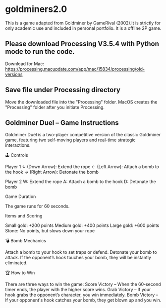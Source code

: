 # goldminers2.0
This is a game adapted from Goldminer by GameRival (2002).It is strictly for only academic use and included in personal portfolio. 
It is a offline 2P game.
## Please download Processing V3.5.4 with Python mode to run the code. 
  Download for Mac: https://processing.macupdate.com/app/mac/15834/processing/old-versions
## Save file under Processing directory
  Move the downloaded file into the "Processing" folder. MacOS creates the "Processing" folder after you initiate Processing.
  
## Goldminer Duel – Game Instructions
Goldminer Duel is a two-player competitive version of the classic Goldminer game, featuring two self-moving players and real-time strategic interactions.

🕹 Controls

  Player 1
    ↓ (Down Arrow): Extend the rope
    ← (Left Arrow): Attach a bomb to the hook
    → (Right Arrow): Detonate the bomb
    
  Player 2
    W: Extend the rope
    A: Attach a bomb to the hook
    D: Detonate the bomb
  
Game Duration

  The game runs for 60 seconds.

Items and Scoring

  Small gold: +200 points
  Medium gold: +400 points
  Large gold: +600 points
  Stone: No points, but slows down your rope

💣 Bomb Mechanics

  Attach a bomb to your hook to set traps or defend.
  Detonate your bomb to attack.
  If the opponent’s hook touches your bomb, they will be instantly eliminated.

🏆 How to Win

There are three ways to win the game:
  Score Victory – When the 60-second timer ends, the player with the higher score wins.
  Grab Victory – If your hook grabs the opponent’s character, you win immediately.
  Bomb Victory – If your opponent's hook catches your bomb, they get blown up and you win.
